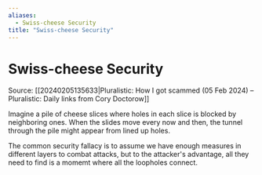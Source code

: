 ```yaml
---
aliases:
  - Swiss-cheese Security
title: "Swiss-cheese Security"
---
```


# Swiss-cheese Security

Source: [[20240205135633|Pluralistic: How I got scammed (05 Feb 2024) – Pluralistic: Daily links from Cory Doctorow]]

Imagine a pile of cheese slices where holes in each slice is blocked by neighboring ones. When the slides move every now and then, the tunnel through the pile might appear from lined up holes.

The common security fallacy is to assume we have enough measures in different layers to combat attacks, but to the attacker's advantage, all they need to find is a momemt where all the loopholes connect.